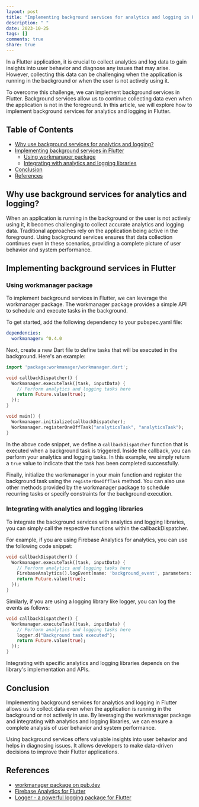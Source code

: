 ```yaml
---
layout: post
title: "Implementing background services for analytics and logging in Flutter"
description: " "
date: 2023-10-25
tags: []
comments: true
share: true
---
```


In a Flutter application, it is crucial to collect analytics and log data to gain insights into user behavior and diagnose any issues that may arise. However, collecting this data can be challenging when the application is running in the background or when the user is not actively using it.

To overcome this challenge, we can implement background services in Flutter. Background services allow us to continue collecting data even when the application is not in the foreground. In this article, we will explore how to implement background services for analytics and logging in Flutter.

## Table of Contents

- [Why use background services for analytics and logging?](#why-use-background-services-for-analytics-and-logging)
- [Implementing background services in Flutter](#implementing-background-services-in-flutter)
  - [Using workmanager package](#using-workmanager-package)
  - [Integrating with analytics and logging libraries](#integrating-with-analytics-and-logging-libraries)
- [Conclusion](#conclusion)
- [References](#references)

## Why use background services for analytics and logging? 

When an application is running in the background or the user is not actively using it, it becomes challenging to collect accurate analytics and logging data. Traditional approaches rely on the application being active in the foreground. Using background services ensures that data collection continues even in these scenarios, providing a complete picture of user behavior and system performance.

## Implementing background services in Flutter

### Using workmanager package

To implement background services in Flutter, we can leverage the workmanager package. The workmanager package provides a simple API to schedule and execute tasks in the background.

To get started, add the following dependency to your pubspec.yaml file:

```yaml
dependencies:
  workmanager: ^0.4.0
```

Next, create a new Dart file to define tasks that will be executed in the background. Here's an example:

```dart
import 'package:workmanager/workmanager.dart';

void callbackDispatcher() {
  Workmanager.executeTask((task, inputData) {
    // Perform analytics and logging tasks here
    return Future.value(true);
  });
}

void main() {
  Workmanager.initialize(callbackDispatcher);
  Workmanager.registerOneOffTask("analyticsTask", "analyticsTask");
}
```

In the above code snippet, we define a `callbackDispatcher` function that is executed when a background task is triggered. Inside the callback, you can perform your analytics and logging tasks. In this example, we simply return a `true` value to indicate that the task has been completed successfully.

Finally, initialize the workmanager in your main function and register the background task using the `registerOneOffTask` method. You can also use other methods provided by the workmanager package to schedule recurring tasks or specify constraints for the background execution.

### Integrating with analytics and logging libraries

To integrate the background services with analytics and logging libraries, you can simply call the respective functions within the callbackDispatcher.

For example, if you are using Firebase Analytics for analytics, you can use the following code snippet:

```dart
void callbackDispatcher() {
  Workmanager.executeTask((task, inputData) {
    // Perform analytics and logging tasks here
    FirebaseAnalytics().logEvent(name: 'background_event', parameters: {});
    return Future.value(true);
  });
}
```

Similarly, if you are using a logging library like logger, you can log the events as follows:

```dart
void callbackDispatcher() {
  Workmanager.executeTask((task, inputData) {
    // Perform analytics and logging tasks here
    logger.d("Background task executed");
    return Future.value(true);
  });
}
```

Integrating with specific analytics and logging libraries depends on the library's implementation and APIs.

## Conclusion

Implementing background services for analytics and logging in Flutter allows us to collect data even when the application is running in the background or not actively in use. By leveraging the workmanager package and integrating with analytics and logging libraries, we can ensure a complete analysis of user behavior and system performance.

Using background services offers valuable insights into user behavior and helps in diagnosing issues. It allows developers to make data-driven decisions to improve their Flutter applications.

## References

- [workmanager package on pub.dev](https://pub.dev/packages/workmanager)
- [Firebase Analytics for Flutter](https://firebase.flutter.dev/docs/analytics/overview)
- [Logger - a powerful logging package for Flutter](https://pub.dev/packages/logger)